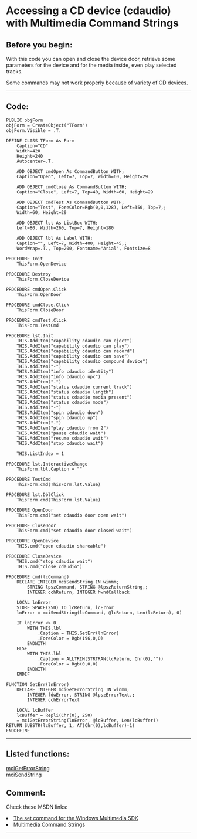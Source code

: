 <link rel="stylesheet" type="text/css" href="../css/win32api.css">  
<link rel="stylesheet" href="https://cdnjs.cloudflare.com/ajax/libs/font-awesome/4.7.0/css/font-awesome.min.css">

# Accessing a CD device (cdaudio) with Multimedia Command Strings

## Before you begin:
With this code you can open and close the device door, retrieve some parameters for the device and for the media inside, even play selected tracks.   

Some commands may not work properly because of variety of CD devices.  
  
***  


## Code:
```foxpro  
PUBLIC objForm
objForm = CreateObject("TForm")
objForm.Visible = .T.

DEFINE CLASS TForm As Form
	Caption="CD"
	Width=420
	Height=240
	Autocenter=.T.
	
	ADD OBJECT cmdOpen As CommandButton WITH;
	Caption="Open", Left=7, Top=7, Width=60, Height=29

	ADD OBJECT cmdClose As CommandButton WITH;
	Caption="Close", Left=7, Top=40, Width=60, Height=29
	
	ADD OBJECT cmdTest As CommandButton WITH;
	Caption="Test", ForeColor=Rgb(0,0,128), Left=350, Top=7,;
	Width=60, Height=29
	
	ADD OBJECT lst As ListBox WITH;
	Left=80, Width=260, Top=7, Height=180

	ADD OBJECT lbl As Label WITH;
	Caption="", Left=7, Width=400, Height=45,;
	WordWrap=.T., Top=200, Fontname="Arial", Fontsize=8
	
PROCEDURE Init
	ThisForm.OpenDevice

PROCEDURE Destroy
	ThisForm.CloseDevice

PROCEDURE cmdOpen.Click
	ThisForm.OpenDoor

PROCEDURE cmdClose.Click
	ThisForm.CloseDoor
	
PROCEDURE cmdTest.Click
	ThisForm.TestCmd

PROCEDURE lst.Init
	THIS.AddItem("capability cdaudio can eject")
	THIS.AddItem("capability cdaudio can play")
	THIS.AddItem("capability cdaudio can record")
	THIS.AddItem("capability cdaudio can save")
	THIS.AddItem("capability cdaudio compound device")
	THIS.AddItem("-")
	THIS.AddItem("info cdaudio identity")
	THIS.AddItem("info cdaudio upc")
	THIS.AddItem("-")
	THIS.AddItem("status cdaudio current track")
	THIS.AddItem("status cdaudio length")
	THIS.AddItem("status cdaudio media present")
	THIS.AddItem("status cdaudio mode")
	THIS.AddItem("-")
	THIS.AddItem("spin cdaudio down")
	THIS.AddItem("spin cdaudio up")
	THIS.AddItem("-")
	THIS.AddItem("play cdaudio from 2")
	THIS.AddItem("pause cdaudio wait")
	THIS.AddItem("resume cdaudio wait")
	THIS.AddItem("stop cdaudio wait")

	THIS.ListIndex = 1

PROCEDURE lst.InteractiveChange
	ThisForm.lbl.Caption = ""

PROCEDURE TestCmd
	ThisForm.cmd(ThisForm.lst.Value)

PROCEDURE lst.DblClick
	ThisForm.cmd(ThisForm.lst.Value)

PROCEDURE OpenDoor
	ThisForm.cmd("set cdaudio door open wait")

PROCEDURE CloseDoor
	ThisForm.cmd("set cdaudio door closed wait")

PROCEDURE OpenDevice
	THIS.cmd("open cdaudio shareable")

PROCEDURE CloseDevice
	THIS.cmd("stop cdaudio wait")
	THIS.cmd("close cdaudio")

PROCEDURE cmd(lcCommand)
	DECLARE INTEGER mciSendString IN winmm;
		STRING lpszCommand, STRING @lpszReturnString,;
		INTEGER cchReturn, INTEGER hwndCallback

	LOCAL lnError
	STORE SPACE(250) TO lcReturn, lcError
	lnError = mciSendString(lcCommand, @lcReturn, Len(lcReturn), 0)

	IF lnError <> 0
		WITH THIS.lbl
			.Caption = THIS.GetErr(lnError)
			.ForeColor = Rgb(196,0,0)
		ENDWITH
	ELSE
		WITH THIS.lbl
			.Caption = ALLTRIM(STRTRAN(lcReturn, Chr(0),""))
			.ForeColor = Rgb(0,0,0)
		ENDWITH
	ENDIF

FUNCTION GetErr(lnError)
	DECLARE INTEGER mciGetErrorString IN winmm;
		INTEGER fdwError, STRING @lpszErrorText,;
		INTEGER cchErrorText

	LOCAL lcBuffer
	lcBuffer = Repli(Chr(0), 250)
	= mciGetErrorString(lnError, @lcBuffer, Len(lcBuffer))
RETURN SUBSTR(lcBuffer, 1, AT(Chr(0),lcBuffer)-1)
ENDDEFINE  
```  
***  


## Listed functions:
[mciGetErrorString](../libraries/winmm/mciGetErrorString.md)  
[mciSendString](../libraries/winmm/mciSendString.md)  

## Comment:
Check these MSDN links:  
<LI><a href="http://msdn.microsoft.com/library/default.asp?url=/library/en-us/multimed/mmcmdstr_8eyc.asp">The set command for the Windows Multimedia SDK</a>  
<LI><a href="http://msdn.microsoft.com/library/default.asp?url=/library/en-us/multimed/mmcmdstr_4nub.asp">Multimedia Command Strings</a>  
  
***  


